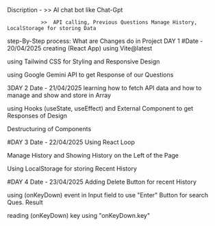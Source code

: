 Discription - >> AI chat bot like Chat-Gpt

               >>  API calling, Previous Questions Manage History, LocalStorage for storing Data  

  step-By-Step process: What are Changes do in Project
DAY 1
#Date - 20/04/2025
creating (React App) using Vite@latest

using Tailwind CSS for Styling and Responsive Design

using Google Gemini API to get Response of our Questions

3DAY 2
Date - 21/04/2025
learning how to fetch API data and how to manage and show and store in Array

using Hooks (useState, useEffect) and External Component to get Responses of Design

Destructuring of Components

#DAY 3
Date - 22/04/2025
 Using React Loop

Manage History and Showing History on the Left of the Page

Using LocalStorage for storing Recent History

#DAY 4
Date - 23/04/2025
Adding Delete Button for recent History

using (onKeyDown) event in Input field to use "Enter" Button for search Ques. Result

reading (onKeyDown) key using "onKeyDown.key"  



   